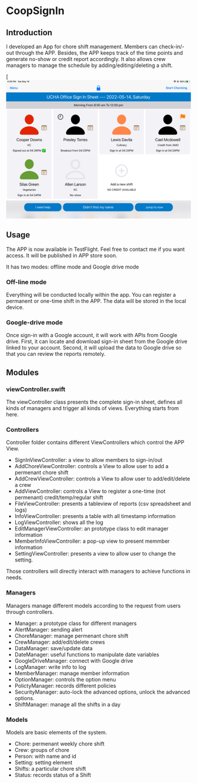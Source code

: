 # CoopSignIn

## Introduction
I developed an App for chore shift management. Members can check-in/-out through the APP.
Besides, the APP keeps track of the time points and generate no-show or credit report 
accordingly. It also allows crew managers to manage the schedule by adding/editing/deleting a shift.

[![An old rock in the desert](/IMG_0371.png)

## Usage
The APP is now available in TestFlight. Feel free to contact me if you want access. It will be published in APP store soon. 

It has two modes: offline mode and Google drive mode

### Off-line mode
Everything will be conducted locally within the app. You can register a permanent or one-time shift in the APP. The data will be stored in the local device.

### Google-drive mode
Once sign-in with a Google account, it will work with APIs from Google drive. First, it can locate and download sign-in sheet from the Google drive linked to your account. Second, it will upload the data to  Google drive so that you can review the reports remotely. 

## Modules

### viewController.swift
The viewController class presents the complete sign-in sheet, 
defines all kinds of managers and trigger all kinds of views. 
Everything starts from here.

### Controllers
Controller folder contains different ViewControllers which control the APP View. 
- SignInViewController: a view to allow members to sign-in/out
- AddChoreViewController:  controls a View to allow user to add a permenant chore shift
- AddCrewViewController: controls a View to  allow user to add/edit/delete a crew
- AddViewController: controls a View to register a one-time (not permenant) credit/temp/regular shift
- FileViewController: presents a tableview of reports (csv spreadsheet and logs)
- InfoViewController: presents a table with all timestamp information
- LogViewController: shows all the log
- EditManagerViewController: an prototype class to edit manager information
- MemberInfoViewController: a pop-up view to present memmber information
- SettingViewController: presents a view to allow user to change the setting.



Those controllers will directly interact with managers to achieve functions in needs.

### Managers
Managers manage different models according to the request from users through controllers.
- Manager: a prototype class for different managers
- AlertManager: sending alert
- ChoreManager: manage permenant chore shift 
- CrewManager: add/edit/delete crews
- DataManager: save/update data
- DateManager: useful functions to manipulate date variables
- GoogleDriveManager: connect with Google drive
- LogManager: write info to log
- MemberManager: manage member information
- OptionManager: controls the option menu
- PolictyManager: records different policies
- SecurityManager: auto-lock the advanced options, unlock the advanced options.
- ShiftManager: manage all the shifts in a day

### Models
Models are basic elements of the system.
- Chore: permenant weekly chore shift
- Crew: groups of chore
- Person: with name and id
- Setting: setting element
- Shifts: a particular chore shift
- Status: records status of a Shift



